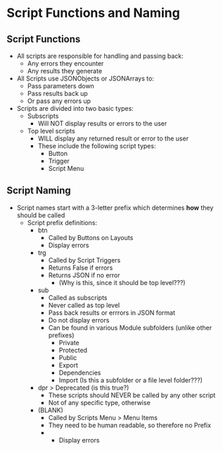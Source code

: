 # Script Functions and Naming

## Script Functions

- All scripts are responsible for handling and passing back:
  - Any errors they encounter
  - Any results they generate
- All Scripts use JSONObjects or JSONArrays to:
  - Pass parameters down
  - Pass results back up
  - Or pass any errors up
- Scripts are divided into two basic types:
  - Subscripts
    - Will NOT display results or errors to the user
  - Top level scripts 
    - WILL display any returned result or error to the user
    - These include the following script types:
      - Button
      - Trigger
      - Script Menu

## Script Naming

- Script names start with a 3-letter prefix which determines **how** they should be called
  - Script prefix definitions:
    - btn
      - Called by Buttons on Layouts
      - Display errors
    - trg
      - Called by Script Triggers
      - Returns False if errors
      - Returns JSON if no error 
        - (Why is this, since it should be top level???)
    - sub
      - Called as subscripts
      - Never called as top level 
      - Pass back results or errrors in JSON format
      - Do not display errors
      - Can be found in various Module subfolders (unlike other prefixes)
        - Private
        - Protected
        - Public
        - Export
        - Dependencies
        - Import (Is this a subfolder or a file level folder???)
    - dpr > Deprecated (is this true?)
      - These scripts should NEVER be called by any other script
      - Not of any specific type, otherwise
    - (BLANK)
      - Called by Scripts Menu > Menu Items
      - They need to be human readable, so therefore no Prefix
      -  - Display errors

